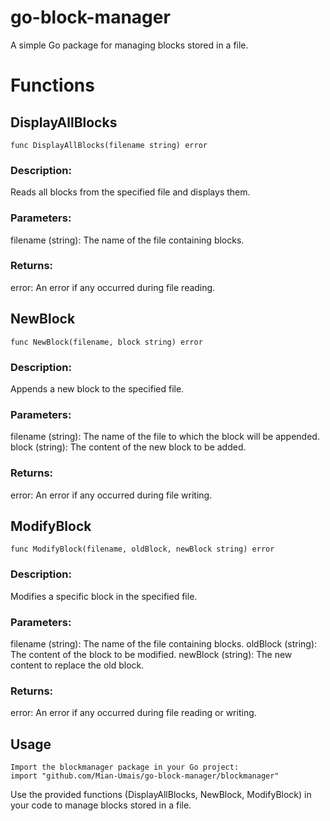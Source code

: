 # go-block-manager

A simple Go package for managing blocks stored in a file.

# Functions

## DisplayAllBlocks

    func DisplayAllBlocks(filename string) error

### Description:

Reads all blocks from the specified file and displays them.

### Parameters:

filename (string): The name of the file containing blocks.

### Returns:

error: An error if any occurred during file reading.

## NewBlock

    func NewBlock(filename, block string) error

### Description:

Appends a new block to the specified file.

### Parameters:

filename (string): The name of the file to which the block will be appended.
block (string): The content of the new block to be added.

### Returns:

error: An error if any occurred during file writing.

## ModifyBlock

    func ModifyBlock(filename, oldBlock, newBlock string) error

### Description:

Modifies a specific block in the specified file.

### Parameters:

filename (string): The name of the file containing blocks.
oldBlock (string): The content of the block to be modified.
newBlock (string): The new content to replace the old block.

### Returns:

error: An error if any occurred during file reading or writing.

## Usage

    Import the blockmanager package in your Go project:
    import "github.com/Mian-Umais/go-block-manager/blockmanager"

Use the provided functions (DisplayAllBlocks, NewBlock, ModifyBlock) in your code to manage blocks stored in a file.
